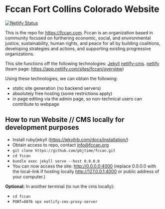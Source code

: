 # Fccan Fort Collins Colorado Website

[![Netlify Status](https://api.netlify.com/api/v1/badges/077425e5-d667-4fee-afb2-aac79195beea/deploy-status)](https://app.netlify.com/sites/fccan/deploys)

This is the repo for https://fccan.com. Fccan is an organization based in community focused on furthering economic, social, and environmental justice, sustainability, human rights, and peace for all by building coalitions, developing strategies and actions, and supporting existing progressive organizations.

This site functions off the following technologies:
 [Jekyll](https://jekyllrb.com/)
 [netlify-cms](https://www.netlifycms.org/).
 [netlify](https://app.netlify.com/) (team page: https://app.netlify.com/sites/fccan/overview)

Using these technologies, we can obtain the following:
 - static site generation (no backend servers)
 - absolutely free hosting (some restrictions apply)
 - in page editing via the admin page, so non-technical users can contribute to webpage

## How to run Website // CMS locally for development purposes
 - Install ruby/jekyll (https://jekyllrb.com/docs/installation/)
 - Obtain access to repo, contact info@fccan.org
 - `git clone https://github.com/pbjtime/fccan.git`
 - `cd fccan`
 - `bundle exec jekyll serve --host 0.0.0.0`
 - You can now access the site: http://0.0.0.0:4000 (replace 0.0.0.0 with the local-link if hosting locally http://127.0.0.1:4000 or public address of your computer.)

**Optional:** In another terminal (to run the cms locally):
 - `cd fccan`
 - `PORT=8076 npx netlify-cms-proxy-server`